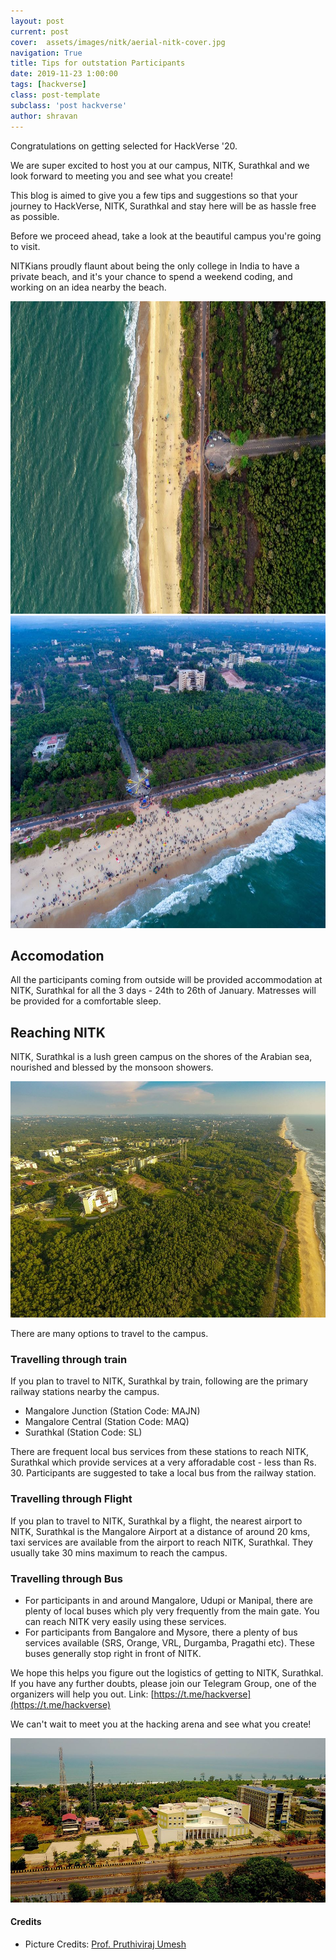 ```yaml
---
layout: post
current: post
cover:  assets/images/nitk/aerial-nitk-cover.jpg
navigation: True
title: Tips for outstation Participants
date: 2019-11-23 1:00:00
tags: [hackverse]
class: post-template
subclass: 'post hackverse'
author: shravan
---
```


Congratulations on getting selected for HackVerse '20. 

We are super excited to host you at our campus, NITK, Surathkal and we look forward to meeting you and see what you create!

This blog is aimed to give you a few tips and suggestions so that your journey to HackVerse, NITK, Surathkal and stay here will be as hassle free as possible. 

Before we proceed ahead, take a look at the beautiful campus you're going to visit.

NITKians proudly flaunt about being the only college in India to have a private beach, and it's your chance to spend a weekend coding, and working on an idea nearby the beach.

<img src="./assets/images/nitk/aerial-beach.jpg" alt="NITK, Surathkal Beach" height="500px" />

<img src="./assets/images/nitk/aerial-kite-fest.jpg" alt="NITK, Surathkal Beach" height="500px" />


## Accomodation

All the participants coming from outside will be provided accommodation at NITK, Surathkal for all the 3 days - 24th to 26th of January. Matresses will be provided for a comfortable sleep.

## Reaching NITK

NITK, Surathkal is a lush green campus on the shores of the Arabian sea, nourished and blessed by the monsoon showers.

<img src="./assets/images/nitk/aerial-nitk.jpg" alt="Green Aerial NITK Surathkal">

There are many options to travel to the campus.

### Travelling through train

If you plan to travel to NITK, Surathkal by train, following are the primary railway stations nearby the campus.
 - Mangalore Junction (Station Code: MAJN)
 - Mangalore Central (Station Code: MAQ) 
 - Surathkal (Station Code: SL)

There are frequent local bus services from these stations to reach NITK, Surathkal which provide services at a very afforadable cost - less than Rs. 30. Participants are suggested to take a local bus from the railway station.

### Travelling through Flight

If you plan to travel to NITK, Surathkal by a flight, the nearest airport to NITK, Surathkal is the Mangalore Airport at a distance of around 20 kms, taxi services are available from the airport to reach NITK, Surathkal. They usually take 30 mins maximum to reach the campus.

### Travelling through Bus

- For participants in and around Mangalore, Udupi or Manipal, there are plenty of local buses which ply very frequently from the main gate. You can reach NITK very easily using these services.
- For participants from Bangalore and Mysore, there a plenty of bus services available (SRS, Orange, VRL, Durgamba, Pragathi etc). These buses generally stop right in front of NITK.

We hope this helps you figure out the logistics of getting to NITK, Surathkal. If you have any further doubts, please join our Telegram Group, one of the organizers will help you out. Link: [https://t.me/hackverse](https://t.me/hackverse)

We can't wait to meet you at the hacking arena and see what you create! 

<img src="./assets/images/nitk/lhcc.jpg" alt="LHC-C NITK Surathkal">


#### Credits

- Picture Credits: [Prof. Pruthiviraj Umesh](https://appmech.nitk.ac.in/faculty/pruthviraj-u)